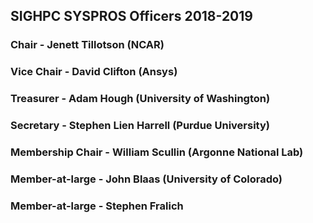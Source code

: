 ## SIGHPC SYSPROS Officers 2018-2019

### Chair - Jenett Tillotson (NCAR)
### Vice Chair - David Clifton (Ansys)
### Treasurer - Adam Hough (University of Washington)
### Secretary - Stephen Lien Harrell (Purdue University)
### Membership Chair - William Scullin (Argonne National Lab)
### Member-at-large - John Blaas (University of Colorado)
### Member-at-large - Stephen Fralich
